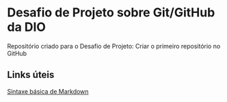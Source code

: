 # Desafio de Projeto sobre Git/GitHub da DIO
Repositório criado para o Desafio de Projeto: Criar o primeiro repositório no GitHub

## Links úteis
[Sintaxe básica de Markdown](https://www.markdownguide.org/basic-syntax/)
